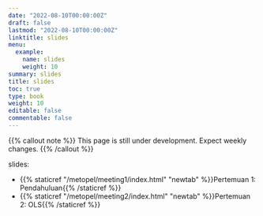 ```yaml
---
date: "2022-08-10T00:00:00Z"
draft: false
lastmod: "2022-08-10T00:00:00Z"
linktitle: slides
menu:
  example:
    name: slides
    weight: 10
summary: slides
title: slides
toc: true
type: book
weight: 10
editable: false
commentable: false
---
```


{{% callout note %}} This page is still under development. Expect weekly changes. {{% /callout %}}

slides:

- {{% staticref "/metopel/meeting1/index.html" "newtab" %}}Pertemuan 1: Pendahuluan{{% /staticref %}}
- {{% staticref "/metopel/meeting2/index.html" "newtab" %}}Pertemuan 2: OLS{{% /staticref %}}